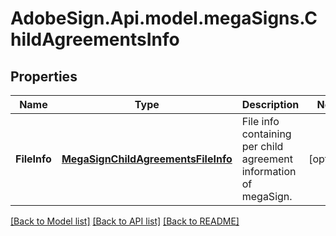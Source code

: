 # AdobeSign.Api.model.megaSigns.ChildAgreementsInfo
## Properties

Name | Type | Description | Notes
------------ | ------------- | ------------- | -------------
**FileInfo** | [**MegaSignChildAgreementsFileInfo**](MegaSignChildAgreementsFileInfo.md) | File info containing per child agreement information of megaSign. | [optional] 

[[Back to Model list]](../README.md#documentation-for-models) [[Back to API list]](../README.md#documentation-for-api-endpoints) [[Back to README]](../README.md)

